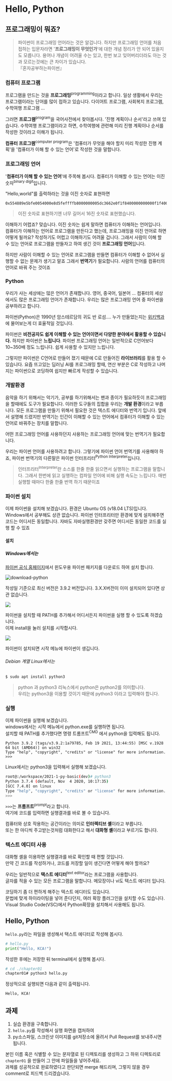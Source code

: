 # Hello, Python

## 프로그래밍이 뭐죠?
> 파이썬이 프로그래밍 언어라는 것은 알겁니다. 하지만 프로그래밍 언어를 처음 접하는 입문자라면 '**프로그래밍이 무엇인가**'에 대한 개념 정리가 안 되어 있을지도 모릅니다. 용어나 개념이 어려울 수는 있고, 한번 보고 잊어버리더라도 아는 것과 모르는것에는 큰 차이가 있습니다. <br> 『혼자공부하는파이썬』

### 컴퓨터 프로그램
프로그램을 만드는 것을 **프로그래밍**<sup>programming</sup>이라고 합니다. 
일상 생활에서 우리는 프로그램이라는 단어를 많이 접하고 있습니다.
다이어트 프로그램, 사회복지 프로그램, 수학여행 프로그램 ...

그러면 **프로그램**<sup>program</sup>을 국어사전에서 찾아봅시다. '진행 계획이나 순서'라고 쓰여 있습니다.
수학여행 프로그램이라고 하면, 수학여행에 관련해 미리 진행 계획이나 순서를 작성한 것이라고 이해가 됩니다.

**컴퓨터 프로그램**<sup>computer program</sup>은 '컴퓨터가 무엇을 해야 할지 미리 작성한 진행 계획'을 '컴퓨터가 이해 할 수 있는 언어'로 작성한 것을 말합니다.

### 프로그래밍 언어
'**컴퓨터가 이해 할 수 있는 언어**'에 주목해 봅시다. 컴퓨터가 이해할 수 있는 언어는 이진 숫자<sup>binary digit</sup>입니다.

"Hello,world"를 출력하라는 것을 이진 숫자로 표현하면
```
0x554889e5bfe0054000e8d5feffffb8000000005dc3662e0f1f8400000000000f1f4000
```
> 이진 숫자로 표현하기엔 너무 길어서 16진 숫자로 표현했습니다.

이해하기 어렵죠? 맞습니다. 이진 숫자는 쉽게 말하면 컴퓨터가 이해하는 언어입니다.
컴퓨터가 이해하는 언어로 프로그램을 만든다고 했는데, 프로그래밍을 이진 언어로 하면 어떻게 될까요? 작성하기도 어렵고 이해하기도 어려울 겁니다.
그래서 사람이 이해 할 수 있는 언어로 프로그램을 만들자고 하여 생긴 것이 **프로그래밍 언어**입니다.

하지만 사람이 이해할 수 있는 언어로 프로그램을 만들면 컴퓨터가 이해할 수 없어서 실행할 수 없는 문제가 생기고 말죠
그래서 **번역기**가 필요합니다. 사람의 언어를 컴퓨터의 언어로 바꿔 주는 것이죠

### Python

우리가 사는 세상에는 많은 언어가 존재합니다. 영어, 중국어, 일본어 ... 
컴퓨터의 세상에서도 많은 프로그래밍 언어가 존재합니다.
우리는 많은 프로그래밍 언어 중 파이썬을 공부하려고 합니다.

파이썬(Python)은 1990년 암스테르담의 귀도 반 로섬....
누가 만들었는지는 [위키백과](https://ko.wikipedia.org/wiki/파이썬)에 물어보는게 더 효율적일 것입니다.

파이썬은 **비전공자도 쉽게 이해할 수 있는 언어이면서 다양한 분야에서 활용할 수 있습니다.**
하지만 파이썬은 **느립니다**.
파이썬 프로그래밍 언어는 일반적으로 C언어보다 10~350배 정도 느립니다.
쉽게 사용할 수 있지만 느립니다. 

그렇지만 파이썬은 C언어로 만들어 졌기 때문에 C로 만들어진 **라이브러리**를 활용 할 수 있습니다.
요즘 뜨고있는 딥러닝 AI를 프로그래밍 할때,
연산 부분은 C로 작성하고 나머지는 파이썬으로 코딩하여 쉽지만 빠르게 작성할 수 있습니다.

### 개발환경
음악을 하기 위해서는 악기가, 공부를 하기위해서는 팬과 종이가 필요하듯이 프로그래밍을 할때에도 도구가 필요합니다. 이러한 도구들의 집합을 우리는 **개발 환경**이라고 부릅니다.
모든 프로그램을 만들기 위해서 필요한 것은 텍스트 에디터와 번역기 입니다.
앞에서 설명해 드렸지만 번역기는 인간이 이해할 수 있는 언어에서 컴퓨터가 이해할 수 있는 언어로 바꿔주는 장치를 말합니다. 

어떤 프로그래밍 언어를 사용하던지 사용하는 프로그래밍 언어에 맞는 번역기가 필요합니다.

우리는 파이썬 언어를 사용하려고 합니다.
그렇기에 파이썬 언어 번역기를 사용해야 하죠, 파이썬 번역기의 다른말은 파이썬 인터프리터<sup>Python Interpreter</sup>입니다.
> 인터프리터<sup>Interpreter</sup>란 소스를 한줄 한줄 읽으면서 실행하는 프로그램을 말합니다.
그래서 한번에 읽고 실행하는 컴파일 언어에 비해 실행 속도는 느립니다.
매번 실행할 때마다 한줄 한줄 번역 하기 때문이죠

### 파이썬 설치
이제 파이썬을 설치해 보겠습니다.
환경은 Ubuntu OS (v18.04 LTS)입니다.
Windows에서 공부해도 상관 없습니다. 파이썬 인터프리터만 환경에 맞게 설치해주면 코드는 어디서든 동일합니다.
자바도 자바실행환경만 갖주면 어디서든 동일한 코드를 실행 할 수 있죠

#### 설치
##### Windows에서는
[파이썬 공식 홈페이지](http://www.python.org/downloads/)에서 윈도우용 파이썬 패키지를 다운로드 하여 설치 합니다.

![download-python](image/chapter01-download-python.png)

작성일 기준으로 최신 버전은 3.9.2 버전입니다. 3.X.X버전이 이미 설치되어 있다면 상관 없습니다.

![](image/chapter01-install-python.png)

파이썬을 설치할 때 PATH를 추가해서 어디서든지 파이썬을 실행 할 수 있도록 하겠습니다.<br>
이제 install을 눌러 설치를 시작합시다.

![](image/chapter01-start_menu.png)

파이썬이 설치되면 시작 메뉴에 파이썬이 생깁니다.

###### Debian 계열 Linux에서는
```bash
$ sudo apt install python3
```
> python 과 python3
리눅스에서 python은 python2를 의미합니다.<br>
우리는 python3을 이용할 것이기 때문에 python3 이라고 입력해야 합니다.

### 실행
이제 파이썬을 실행헤 보겠습니다.<br>
windows에서는 시작 메뉴에서 python.exe를 실행하면 됩니다.<br>
설치할 때 PATH를 추가했다면 명령 트롬프트<sup>CMD</sup> 에서 python을 입력해도 됩니다.

```
Python 3.9.2 (tags/v3.9.2:1a79785, Feb 19 2021, 13:44:55) [MSC v.1928 64 bit (AMD64)] on win32
Type "help", "copyright", "credits" or "license" for more information.
>>>
```

Linux에서는 python3을 입력해서 실행해 보겠습니다.
```bash
root@:/workspace/2021-1-py-basic(dev)# python3
Python 3.7.4 (default, Nov  4 2020, 10:17:35)
[GCC 7.4.0] on linux
Type "help", "copyright", "credits" or "license" for more information.
>>>
```

`>>>`는 **프롬프트**<sup>prompt</sup>라고 합니다. <br>
여기에 코드를 입력하면 실행결과를 바로 볼 수 있습니다.

컴퓨터와 상호 작용하는 공간이라는 의미로 **인터렉티브 셸**이라고 부릅니다.<br>
또는 한 마디씩 주고받는것처럼 대화한다고 해서 **대화형 셸**이라고 부르기도 합니다.

### 텍스트 에디터 사용
대화형 셸을 이용하면 실행결과를 바로 확인할 때 편할 것입니다.<br>
만약 긴 코드를 작성하거나, 코드를 저장할 일이 생긴다면 어떻게 해야 할까요?

우리는 일반적으로 **택스트 에디터**<sup>text editor</sup>라는 프로그램을 사용합니다.<br>
글자를 적을 수 있는 모든 프로그램을 말합니다. 메모장이나 vi도 텍스트 에디터 입니다.

코딩하기 좀 더 편하게 해주는 텍스트 에디터도 있습니다. <br>
문법에 맞게 하이라이팅을 넣어 준다던지, 여러 확장 플러그인을 설치할 수도 있습니다. <br>
Visual Studio Code(VSC)에서 Python확장을 설치해서 사용해도 됩니다.<br>

## Hello, Python
`hello.py`라는 파일을 생성해서 택스트 에디터로 작성해 봅시다.

```python
# hello.py
print("Hello, KCA!")
```
작성한 후에는 저장한 뒤 terminal에서 실행해 봅시다.
```bash
# cd ./chapter01
chapter01# python3 hello.py
```
정상적으로 실행되면 다음과 같이 출력됩니다.

```
Hello, KCA!
```

## 과제
1. 실습 환경을 구축합니다.
2. `hello.py`를 작성해서 실행 화면을 캡처하여
3. py소스파일, 스크린샷 이미지를 git저장소에 올려서 Pull Request를 보내주시면 됩니다. 

본인 이름 혹은 식별할 수 있는 문자열로 된 디렉토리를 생성하고 그 하위 디렉토리로 `chapter01` 을 만들어 그 안에 파일들을 넣어주세요.    
과제를 성공적으로 완료하였다고 판단되면 merge 해드리며, 그렇지 않을 경우 comment로 피드백 드리겠습니다.
